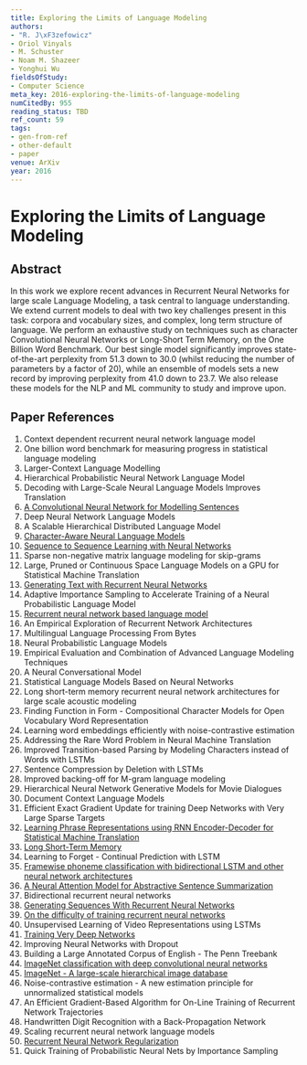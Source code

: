 ```yaml
---
title: Exploring the Limits of Language Modeling
authors:
- "R. J\xF3zefowicz"
- Oriol Vinyals
- M. Schuster
- Noam M. Shazeer
- Yonghui Wu
fieldsOfStudy:
- Computer Science
meta_key: 2016-exploring-the-limits-of-language-modeling
numCitedBy: 955
reading_status: TBD
ref_count: 59
tags:
- gen-from-ref
- other-default
- paper
venue: ArXiv
year: 2016
---
```


# Exploring the Limits of Language Modeling

## Abstract

In this work we explore recent advances in Recurrent Neural Networks for large scale Language Modeling, a task central to language understanding. We extend current models to deal with two key challenges present in this task: corpora and vocabulary sizes, and complex, long term structure of language. We perform an exhaustive study on techniques such as character Convolutional Neural Networks or Long-Short Term Memory, on the One Billion Word Benchmark. Our best single model significantly improves state-of-the-art perplexity from 51.3 down to 30.0 (whilst reducing the number of parameters by a factor of 20), while an ensemble of models sets a new record by improving perplexity from 41.0 down to 23.7. We also release these models for the NLP and ML community to study and improve upon.

## Paper References

1. Context dependent recurrent neural network language model
2. One billion word benchmark for measuring progress in statistical language modeling
3. Larger-Context Language Modelling
4. Hierarchical Probabilistic Neural Network Language Model
5. Decoding with Large-Scale Neural Language Models Improves Translation
6. [A Convolutional Neural Network for Modelling Sentences](2014-a-convolutional-neural-network-for-modelling-sentences)
7. Deep Neural Network Language Models
8. A Scalable Hierarchical Distributed Language Model
9. [Character-Aware Neural Language Models](2016-character-aware-neural-language-models)
10. [Sequence to Sequence Learning with Neural Networks](2014-sequence-to-sequence-learning-with-neural-networks)
11. Sparse non-negative matrix language modeling for skip-grams
12. Large, Pruned or Continuous Space Language Models on a GPU for Statistical Machine Translation
13. [Generating Text with Recurrent Neural Networks](2011-generating-text-with-recurrent-neural-networks)
14. Adaptive Importance Sampling to Accelerate Training of a Neural Probabilistic Language Model
15. [Recurrent neural network based language model](2010-recurrent-neural-network-based-language-model)
16. An Empirical Exploration of Recurrent Network Architectures
17. Multilingual Language Processing From Bytes
18. Neural Probabilistic Language Models
19. Empirical Evaluation and Combination of Advanced Language Modeling Techniques
20. A Neural Conversational Model
21. Statistical Language Models Based on Neural Networks
22. Long short-term memory recurrent neural network architectures for large scale acoustic modeling
23. Finding Function in Form - Compositional Character Models for Open Vocabulary Word Representation
24. Learning word embeddings efficiently with noise-contrastive estimation
25. Addressing the Rare Word Problem in Neural Machine Translation
26. Improved Transition-based Parsing by Modeling Characters instead of Words with LSTMs
27. Sentence Compression by Deletion with LSTMs
28. Improved backing-off for M-gram language modeling
29. Hierarchical Neural Network Generative Models for Movie Dialogues
30. Document Context Language Models
31. Efficient Exact Gradient Update for training Deep Networks with Very Large Sparse Targets
32. [Learning Phrase Representations using RNN Encoder-Decoder for Statistical Machine Translation](2014-learning-phrase-representations-using-rnn-encoder-decoder-for-statistical-machine-translation)
33. [Long Short-Term Memory](1997-long-short-term-memory)
34. Learning to Forget - Continual Prediction with LSTM
35. [Framewise phoneme classification with bidirectional LSTM and other neural network architectures](2005-framewise-phoneme-classification-with-bidirectional-lstm-and-other-neural-network-architectures)
36. [A Neural Attention Model for Abstractive Sentence Summarization](2015-a-neural-attention-model-for-abstractive-sentence-summarization)
37. Bidirectional recurrent neural networks
38. [Generating Sequences With Recurrent Neural Networks](2013-generating-sequences-with-recurrent-neural-networks)
39. [On the difficulty of training recurrent neural networks](2013-on-the-difficulty-of-training-recurrent-neural-networks)
40. Unsupervised Learning of Video Representations using LSTMs
41. [Training Very Deep Networks](2015-training-very-deep-networks)
42. Improving Neural Networks with Dropout
43. Building a Large Annotated Corpus of English - The Penn Treebank
44. [ImageNet classification with deep convolutional neural networks](2012-alexnet.md)
45. [ImageNet - A large-scale hierarchical image database](2009-imagenet-a-large-scale-hierarchical-image-database)
46. Noise-contrastive estimation - A new estimation principle for unnormalized statistical models
47. An Efficient Gradient-Based Algorithm for On-Line Training of Recurrent Network Trajectories
48. Handwritten Digit Recognition with a Back-Propagation Network
49. Scaling recurrent neural network language models
50. [Recurrent Neural Network Regularization](2014-recurrent-neural-network-regularization)
51. Quick Training of Probabilistic Neural Nets by Importance Sampling
